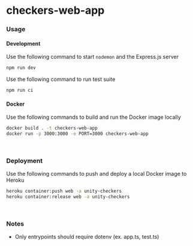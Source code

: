 # checkers-web-app

### Usage

#### Development

Use the following command to start `nodemon` and the Express.js server

```bash
npm run dev
```

Use the following command to run test suite

```bash
npm run ci
```

#### Docker

Use the following commands to build and run the Docker image locally

```bash
docker build . -t checkers-web-app
docker run -p 3000:3000 -e PORT=3000 checkers-web-app
```

<br>

### Deployment

Use the following commands to push and deploy a local Docker image to Heroku

```bash
heroku container:push web -a unity-checkers
heroku container:release web -a unity-checkers
```

<br>

### Notes

- Only entrypoints should require dotenv (ex. app.ts, test.ts)
